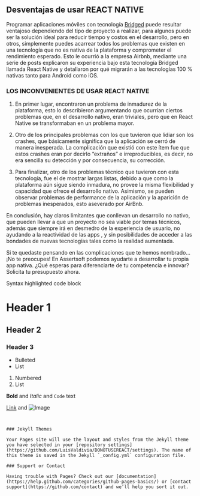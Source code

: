 ## Desventajas de usar REACT NATIVE

Programar aplicaciones móviles con tecnología [Bridged](*) puede resultar ventajoso dependiendo del tipo de proyecto a realizar, para algunos puede ser la solución ideal para reducir tiempo y costos en el desarrollo, pero en otros, simplemente puedes acarrear todos los problemas que existen en una tecnología que no es nativa de la plataforma y comprometer el rendimiento esperado. Esto le ocurrió a la empresa Airbnb, mediante una serie de posts explicaron su experiencia bajo esta tecnología Bridged llamada React Native y detallaron por qué migrarán a las tecnologías 100 % nativas tanto para Android como iOS.

### LOS INCONVENIENTES DE USAR REACT NATIVE

1. En primer lugar, encontraron un problema de inmadurez de la plataforma, esto lo describieron argumentando que ocurrían ciertos problemas que, en el desarrollo nativo, eran triviales, pero que en React Native se transformaban en un problema mayor.

2. Otro de los principales problemas con los que tuvieron que lidiar son los crashes, que básicamente significa que la aplicación se cerró de manera inesperada. La complicación que existió con este ítem fue que estos crashes eran por decirlo “extraños” e irreproducibles, es decir, no era sencilla su detección y por consecuencia, su corrección.

3. Para finalizar, otro de los problemas técnico que tuvieron con esta tecnología, fue el de mostrar largas listas, debido a que como la plataforma aún sigue siendo inmadura, no provee la misma flexibilidad y capacidad que ofrece el desarrollo nativo. Asimismo, se pueden observar problemas de performance de la aplicación y la aparición de problemas inesperados, esto aseverado por AirBnb.


En conclusión, hay claros limitantes que conllevan un desarrollo no nativo, que pueden llevar a que un proyecto no sea viable por temas técnicos, además que siempre irá en desmedro de la experiencia de usuario, no ayudando a la reactividad de las apps , y sin posibilidades de acceder a las bondades de nuevas tecnologías tales como la realidad aumentada.

Si te quedaste pensando en las complicaciones que te hemos nombrado... ¡No te preocupes! En Assertsoft podemos ayudarte a desarrollar tu propia app nativa. ¿Qué  esperas para diferenciarte de tu competencia e innovar? Solicita tu presupuesto ahora.

Syntax highlighted code block

# Header 1
## Header 2
### Header 3

- Bulleted
- List

1. Numbered
2. List

**Bold** and _Italic_ and `Code` text

[Link](url) and ![Image](src)
```


### Jekyll Themes

Your Pages site will use the layout and styles from the Jekyll theme you have selected in your [repository settings](https://github.com/LuisValdivia/DONOTUSEREACT/settings). The name of this theme is saved in the Jekyll `_config.yml` configuration file.

### Support or Contact

Having trouble with Pages? Check out our [documentation](https://help.github.com/categories/github-pages-basics/) or [contact support](https://github.com/contact) and we’ll help you sort it out.
